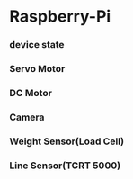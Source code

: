 # Raspberry-Pi

### device state

### Servo Motor

### DC Motor

### Camera

### Weight Sensor(Load Cell)

### Line Sensor(TCRT 5000)